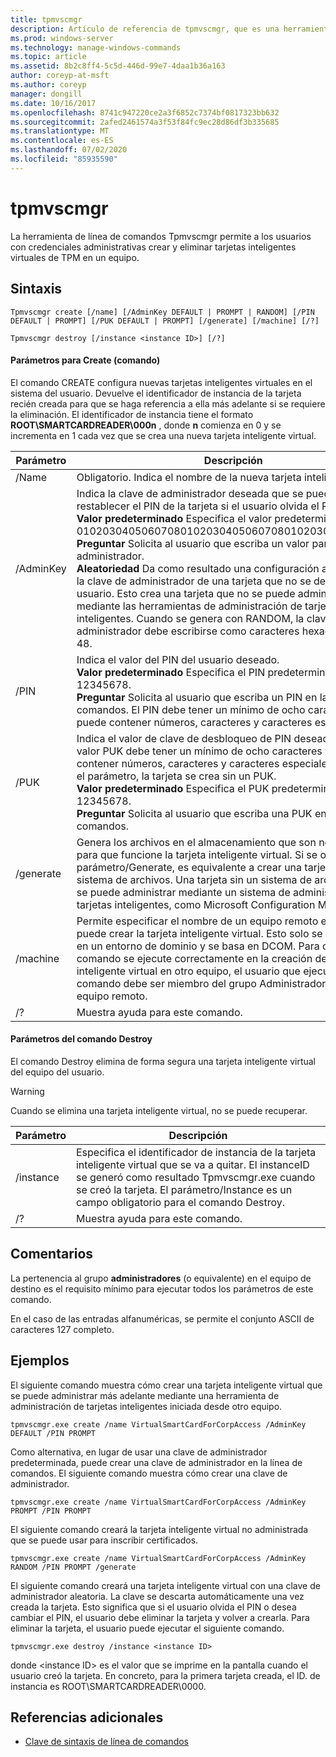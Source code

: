 ```yaml
---
title: tpmvscmgr
description: Artículo de referencia de tpmvscmgr, que es una herramienta de línea de comandos que permite a los usuarios con credenciales administrativas crear y eliminar tarjetas inteligentes virtuales de TPM en un equipo.
ms.prod: windows-server
ms.technology: manage-windows-commands
ms.topic: article
ms.assetid: 8b2c8ff4-5c5d-446d-99e7-4daa1b36a163
author: coreyp-at-msft
ms.author: coreyp
manager: dongill
ms.date: 10/16/2017
ms.openlocfilehash: 8741c947220ce2a3f6852c7374bf0817323bb632
ms.sourcegitcommit: 2afed2461574a3f53f84fc9ec28d86df3b335685
ms.translationtype: MT
ms.contentlocale: es-ES
ms.lasthandoff: 07/02/2020
ms.locfileid: "85935590"
---
```

# <a name="tpmvscmgr"></a>tpmvscmgr

La herramienta de línea de comandos Tpmvscmgr permite a los usuarios con credenciales administrativas crear y eliminar tarjetas inteligentes virtuales de TPM en un equipo.

## <a name="syntax"></a>Sintaxis

```
Tpmvscmgr create [/name] [/AdminKey DEFAULT | PROMPT | RANDOM] [/PIN DEFAULT | PROMPT] [/PUK DEFAULT | PROMPT] [/generate] [/machine] [/?]
```
```
Tpmvscmgr destroy [/instance <instance ID>] [/?]
```

#### <a name="parameters-for-create-command"></a>Parámetros para Create (comando)

El comando CREATE configura nuevas tarjetas inteligentes virtuales en el sistema del usuario. Devuelve el identificador de instancia de la tarjeta recién creada para que se haga referencia a ella más adelante si se requiere la eliminación. El identificador de instancia tiene el formato **ROOT\SMARTCARDREADER\000n** , donde **n** comienza en 0 y se incrementa en 1 cada vez que se crea una nueva tarjeta inteligente virtual.

|Parámetro|Descripción|
|---------|-----------|
|/Name|Obligatorio. Indica el nombre de la nueva tarjeta inteligente virtual.|
|/AdminKey|Indica la clave de administrador deseada que se puede usar para restablecer el PIN de la tarjeta si el usuario olvida el PIN.</br>**Valor predeterminado** Especifica el valor predeterminado de 010203040506070801020304050607080102030405060708.</br>**Preguntar** Solicita al usuario que escriba un valor para la clave de administrador.</br>**Aleatoriedad** Da como resultado una configuración aleatoria para la clave de administrador de una tarjeta que no se devuelve al usuario. Esto crea una tarjeta que no se puede administrar mediante las herramientas de administración de tarjetas inteligentes. Cuando se genera con RANDOM, la clave de administrador debe escribirse como caracteres hexadecimales 48.|
|/PIN|Indica el valor del PIN del usuario deseado.</br>**Valor predeterminado** Especifica el PIN predeterminado de 12345678.</br>**Preguntar** Solicita al usuario que escriba un PIN en la línea de comandos. El PIN debe tener un mínimo de ocho caracteres y puede contener números, caracteres y caracteres especiales.|
|/PUK|Indica el valor de clave de desbloqueo de PIN deseado (PUK). El valor PUK debe tener un mínimo de ocho caracteres y puede contener números, caracteres y caracteres especiales. Si se omite el parámetro, la tarjeta se crea sin un PUK.</br>**Valor predeterminado** Especifica el PUK predeterminado de 12345678.</br>**Preguntar** Solicita al usuario que escriba una PUK en la línea de comandos.|
|/generate|Genera los archivos en el almacenamiento que son necesarios para que funcione la tarjeta inteligente virtual. Si se omite el parámetro/Generate, es equivalente a crear una tarjeta sin este sistema de archivos. Una tarjeta sin un sistema de archivos solo se puede administrar mediante un sistema de administración de tarjetas inteligentes, como Microsoft Configuration Manager.|
|/machine|Permite especificar el nombre de un equipo remoto en el que se puede crear la tarjeta inteligente virtual. Esto solo se puede usar en un entorno de dominio y se basa en DCOM. Para que el comando se ejecute correctamente en la creación de una tarjeta inteligente virtual en otro equipo, el usuario que ejecuta este comando debe ser miembro del grupo Administradores local en el equipo remoto.|
|/?|Muestra ayuda para este comando.|

#### <a name="parameters-for-destroy-command"></a>Parámetros del comando Destroy

El comando Destroy elimina de forma segura una tarjeta inteligente virtual del equipo del usuario.

> [!WARNING]
> Cuando se elimina una tarjeta inteligente virtual, no se puede recuperar.

|Parámetro|Descripción|
|---------|-----------|
|/instance|Especifica el identificador de instancia de la tarjeta inteligente virtual que se va a quitar. El instanceID se generó como resultado Tpmvscmgr.exe cuando se creó la tarjeta. El parámetro/Instance es un campo obligatorio para el comando Destroy.|
|/?|Muestra ayuda para este comando.|

## <a name="remarks"></a>Comentarios

La pertenencia al grupo **administradores** (o equivalente) en el equipo de destino es el requisito mínimo para ejecutar todos los parámetros de este comando.

En el caso de las entradas alfanuméricas, se permite el conjunto ASCII de caracteres 127 completo.

## <a name="examples"></a>Ejemplos

El siguiente comando muestra cómo crear una tarjeta inteligente virtual que se puede administrar más adelante mediante una herramienta de administración de tarjetas inteligentes iniciada desde otro equipo.
```
tpmvscmgr.exe create /name VirtualSmartCardForCorpAccess /AdminKey DEFAULT /PIN PROMPT
```
Como alternativa, en lugar de usar una clave de administrador predeterminada, puede crear una clave de administrador en la línea de comandos. El siguiente comando muestra cómo crear una clave de administrador.
```
tpmvscmgr.exe create /name VirtualSmartCardForCorpAccess /AdminKey PROMPT /PIN PROMPT
```
El siguiente comando creará la tarjeta inteligente virtual no administrada que se puede usar para inscribir certificados.
```
tpmvscmgr.exe create /name VirtualSmartCardForCorpAccess /AdminKey RANDOM /PIN PROMPT /generate
```
El siguiente comando creará una tarjeta inteligente virtual con una clave de administrador aleatoria. La clave se descarta automáticamente una vez creada la tarjeta. Esto significa que si el usuario olvida el PIN o desea cambiar el PIN, el usuario debe eliminar la tarjeta y volver a crearla. Para eliminar la tarjeta, el usuario puede ejecutar el siguiente comando.
```
tpmvscmgr.exe destroy /instance <instance ID>
```
donde \<instance ID> es el valor que se imprime en la pantalla cuando el usuario creó la tarjeta. En concreto, para la primera tarjeta creada, el ID. de instancia es ROOT\SMARTCARDREADER\0000.

## <a name="additional-references"></a>Referencias adicionales

- [Clave de sintaxis de línea de comandos](command-line-syntax-key.md)